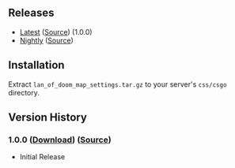 ## Releases
* [Latest](https://lanofdoom.github.io/csgo-map-settings/releases/latest/lan_of_doom_map_settings.tar.gz) ([Source](https://lanofdoom.github.io/csgo-map-settings/releases/latest/lan_of_doom_map_settings_source.tar.gz)) (1.0.0)
* [Nightly](https://lanofdoom.github.io/csgo-map-settings/releases/nightly/lan_of_doom_map_settings.tar.gz) ([Source](https://lanofdoom.github.io/csgo-map-settings/releases/nightly/lan_of_doom_map_settings_source.tar.gz))

## Installation
Extract ``lan_of_doom_map_settings.tar.gz`` to your server's ``css/csgo`` directory.

## Version History
### 1.0.0 ([Download](https://lanofdoom.github.io/csgo-map-settings/releases/v1.0.0/lan_of_doom_map_settings.smx)) ([Source](https://lanofdoom.github.io/csgo-map-settings/releases/v1.0.0/lan_of_doom_map_settings_source.tar.gz))
* Initial Release

